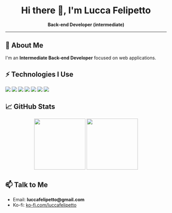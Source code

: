 <!-- README.md -->

<h1 align="center">Hi there 👋, I'm Lucca Felipetto</h1>
<p align="center">
<b>Back-end Developer (intermediate)</b><br>
</p>

<hr>

<h2>👋 About Me</h2>

<p>
I'm an <b>Intermediate Back-end Developer</b> focused on web applications. <br>
</p>

<h2>⚡ Technologies I Use</h2>

<p> 
<img src="https://img.shields.io/badge/TypeScript-3178C6?style=for-the-badge&logo=typescript&logoColor=white"/> 
<img src="https://img.shields.io/badge/JavaScript-F7DF1E?style=for-the-badge&logo=javascript&logoColor=black"/> 
<img src="https://img.shields.io/badge/express.js-000000?style=for-the-badge&logo=express&logoColor=white"/> 
<img src="https://img.shields.io/badge/node.js-339933?style=for-the-badge&logo=Node.js&logoColor=white"/> 
<img src="https://img.shields.io/badge/Python-3670A0?style=for-the-badge&logo=python&logoColor=white"/> 
<img src="https://img.shields.io/badge/Flask-000000?style=for-the-badge&logo=Flask&logoColor=white"/> 
<img src="https://img.shields.io/badge/postgresql-4169e1?style=for-the-badge&logo=postgresql&logoColor=white"/>
</p>

<h2>📈 GitHub Stats</h2>

<p align="center"> 
<img src="https://github-readme-stats.vercel.app/api?username=Lucca2013&show_icons=true&theme=radical&cache_seconds=1" height="160"/> 
<img src="https://github-readme-stats.vercel.app/api/top-langs/?username=Lucca2013&layout=compact&theme=radical&cache_seconds=1" height="160"/>
</p>

<h2>📫 Talk to Me</h2>

<ul> 
<li>Email: <b>luccafelipetto@gmail.com</b></li> 
<li>Ko-fi: <a href="https://ko-fi.com/luccafelipetto">ko-fi.com/luccafelipetto</a></li>
</ul>
